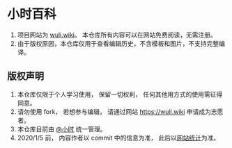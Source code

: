 # 小时百科
1. 项目网站为 [wuli.wiki](http://wuli.wiki)。 本仓库所有内容可以在网站免费阅读，无需注册。
2. 由于版权原因，本仓库仅用于查看编辑历史，不含模板和图片，不支持完整编译。

## 版权声明
1. 本仓库仅限于个人学习使用， 保留一切权利， 任何其他用方式的使用需征得同意。
2. 请勿使用 fork， 若想参与编辑， 请通过网站 https://wuli.wiki 申请成为志愿者。
3. 本仓库目前由 [@小时](https://www.zhihu.com/people/MacroUniverse/activities) 统一管理。
4. 2020/1/5 前， 内容作者以 commit 中的信息为准， 此后以[网站统计](https://wuli.wiki/editor/stat.html)为准。
